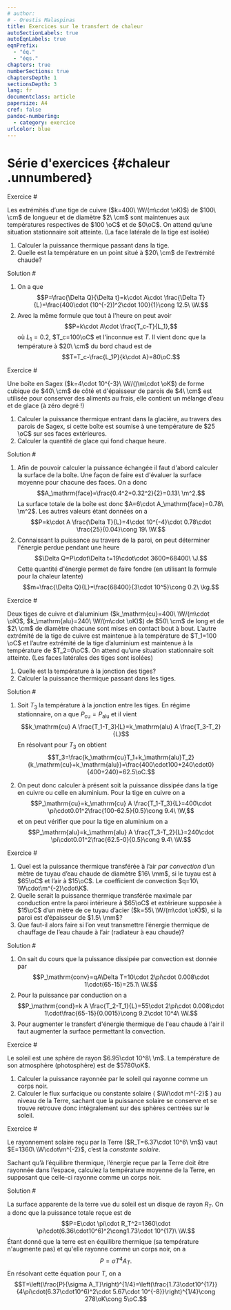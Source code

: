 ```yaml
---
# author:
# - Orestis Malaspinas
title: Exercices sur le transfert de chaleur
autoSectionLabels: true
autoEqnLabels: true
eqnPrefix: 
  - "éq."
  - "éqs."
chapters: true
numberSections: true
chaptersDepth: 1
sectionsDepth: 3
lang: fr
documentclass: article
papersize: A4
cref: false
pandoc-numbering:
  - category: exercice
urlcolor: blue
---
```


Série d'exercices {#chaleur .unnumbered}
=================

Exercice #

Les extrémités d’une tige de cuivre ($k=400\ \W/(m\cdot \oK)$) de $100\ \cm$ de longueur et de diamètre $2\ \cm$ sont
maintenues aux températures respectives de $100 \oC$ et de $0\oC$. On attend qu’une situation
stationnaire soit atteinte. (La face latérale de la tige est isolée)

1. Calculer la puissance thermique passant dans la tige.
2. Quelle est la température en un point situé à $20\ \cm$ de l’extrémité chaude?

Solution #

1. On a que 
$$P=\frac{\Delta Q}{\Delta t}=k\cdot A\cdot \frac{\Delta T}{L}=\frac{400\cdot (10^{-2})^2\cdot 100}{1}\cong 12.5\ \W.$$
2. Avec la même formule que tout à l'heure on peut avoir
$$P=k\cdot A\cdot \frac{T_c-T}{L_1},$$
où $L_1=0.2$, $T_c=100\oC$ et l'inconnue est $T$. Il vient donc que la température à $20\ \cm$ 
du bord chaud est de 
$$T=T_c-\frac{L_1P}{k\cdot A}=80\oC.$$

Exercice #

Une boîte en Sagex ($k=4\cdot 10^{-3}\ \W/()\m\cdot \oK$) de forme cubique de $40\ \cm$ de côté et d'épaisseur de parois de $4\ \cm$ est
utilisée pour conserver des aliments au frais, elle contient un mélange d’eau et de glace
(à zéro degré !)

1. Calculer la puissance thermique entrant dans la glacière, au travers des parois
de Sagex, si cette boîte est soumise à une température de $25 \oC$ sur ses faces
extérieures.
2. Calculer la quantité de glace qui fond chaque heure.

Solution #

1. Afin de pouvoir calculer la puissance échangée il faut d'abord calculer la surface de la boîte. Une façon de faire est d'évaluer la surface moyenne pour chacune des faces. On a donc 
$$A_\mathrm{face}=\frac{0.4^2+0.32^2}{2}=0.13\ \m^2.$$
La surface totale de la boîte est donc $A=6\cdot A_\mathrm{face}=0.78\ \m^2$. 
Les autres valeurs étant données on a
$$P=k\cdot A \frac{\Delta T}{L}=4\cdot 10^{-4}\cdot 0.78\cdot \frac{25}{0.04}\cong 19\ \W.$$
2. Connaissant la puissance au travers de la paroi, on peut déterminer l'énergie perdue pendant une heure
$$\Delta Q=P\cdot\Delta t=19\cdot\cdot 3600=68400\ \J.$$
Cette quantité d'énergie permet de faire fondre (en utilisant la formule pour la chaleur latente)
$$m=\frac{\Delta Q}{L}=\frac{68400}{3\cdot 10^5}\cong 0.2\ \kg.$$

Exercice #

Deux tiges de cuivre et d’aluminium ($k_\mathrm{cu}=400\ \W/(m\cdot \oK)$, $k_\mathrm{alu}=240\ \W/(m\cdot \oK)$) de $50\ \cm$ de long et de $2\ \cm$ de diamètre chacune sont
mises en contact bout à bout.
L’autre extrémité de la tige de cuivre est maintenue à la température de $T_1=100 \oC$ et l’autre
extrémité de la tige d’aluminium est maintenue à la température de $T_2=0\oC$.
On attend qu’une situation stationnaire soit atteinte. (Les faces latérales des tiges sont isolées)

1. Quelle est la température à la jonction des tiges?
2. Calculer la puissance thermique passant dans les tiges.

Solution #

1. Soit $T_3$ la température à la jonction entre les tiges. En régime stationnaire, on a que $P_\mathrm{cu}=P_\mathrm{alu}$ et il vient
$$k_\mathrm{cu} A \frac{T_1-T_3}{L}=k_\mathrm{alu} A \frac{T_3-T_2}{L}$$
En résolvant pour $T_3$ on obtient
$$T_3=\frac{k_\mathrm{cu}T_1+k_\mathrm{alu}T_2}{k_\mathrm{cu}+k_\mathrm{alu}}=\frac{400\cdot100+240\cdot0}{400+240}=62.5\oC.$$

2. On peut donc calculer à présent soit la puissance dissipée dans la tige en cuivre ou celle en aluminium. Pour la tige en cuivre on a
$$P_\mathrm{cu}=k_\mathrm{cu} A \frac{T_1-T_3}{L}=400\cdot \pi\cdot0.01^2\frac{100-62.5}{0.5}\cong 9.4\ \W,$$
et on peut vérifier que pour la tige en aluminium on a
$$P_\mathrm{alu}=k_\mathrm{alu} A \frac{T_3-T_2}{L}=240\cdot \pi\cdot0.01^2\frac{62.5-0}{0.5}\cong 9.4\ \W.$$

Exercice #

1. Quel est la puissance thermique transférée à l’air *par convection* d’un mètre de tuyau d’eau chaude de diamètre $16\ \mm$, si le tuyau est à $65\oC$ et l’air à $15\oC$. Le coefficient de convection $q=10\ \W\cdot\m^{-2}\cdot\K$.
2. Quelle serait la puissance thermique transférée maximale par conduction entre la
paroi intérieure à $65\oC$ et extérieure supposée à $15\oC$ d’un mètre de ce tuyau d’acier ($k=55\ \W/(m\cdot \oK)$), si la paroi est d’épaisseur de $1.5\ \mm$?
3. Que faut-il alors faire si l’on veut transmettre l’énergie thermique de chauffage de l’eau chaude à l’air (radiateur à eau chaude)?

Solution # 

1. On sait du cours que la puissance dissipée par convection est donnée par
$$P_\mathrm{conv}=qA\Delta T=10\cdot 2\pi\cdot 0.008\cdot 1\cdot(65-15)=25.1\ \W.$$
2. Pour la puissance par conduction on a
$$P_\mathrm{cond}=k A \frac{T_2-T_1}{L}=55\cdot 2\pi\cdot 0.008\cdot 1\cdot\frac{65-15}{0.0015}\cong 9.2\cdot 10^4\ \W.$$
3. Pour augmenter le transfert d'énergie thermique de l'eau chaude à l'air il faut augmenter la surface permettant la convection.

Exercice #

Le soleil est une sphère de rayon $6.95\cdot 10^8\ \m$. La température de son atmosphère (photosphère)
est de $5780\oK$.

1. Calculer la puissance rayonnée par le soleil qui rayonne comme un corps noir.
2. Calculer le flux surfacique ou constante solaire ( $\W\cdot m^{-2}$ ) au niveau de la Terre,
sachant que la puissance solaire se conserve et se trouve retrouve donc intégralement
sur des sphères centrées sur le soleil.

Exercice #

Le rayonnement solaire reçu par la Terre ($R_T=6.37\cdot 10^6\ \m$) vaut $E=1360\ \W\cdot\m^{-2}$, c’est la *constante solaire*.

Sachant qu’à l’équilibre thermique, l’énergie reçue par la Terre doit être rayonnée dans l’espace, calculez la température moyenne de la Terre, en supposant que celle-ci rayonne comme un corps noir.

Solution #

La surface apparente de la terre vue du soleil est un disque de rayon $R_T$. On a donc que la puissance totale reçue est de
$$P=E\cdot \pi\cdot R_T^2=1360\cdot \pi\cdot(6.36\cdot10^6)^2\cong1.73\cdot 10^{17}\ \W.$$
Étant donné que la terre est en équilibre thermique (sa température n'augmente pas) et qu'elle rayonne comme un corps noir, on a
$$P=\sigma T^4 A_T.$$
En résolvant cette équation pour $T$, on a
$$T=\left(\frac{P}{\sigma A_T}\right)^{1/4}=\left(\frac{1.73\cdot10^{17}}{4\pi\cdot(6.37\cdot10^6)^2\cdot 5.67\cdot 10^{-8}}\right)^{1/4}\cong 278\oK\cong 5\oC.$$
